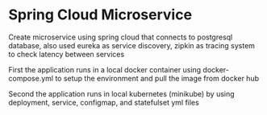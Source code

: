# Spring Cloud Microservice

Create microservice using spring cloud that connects to postgresql database, also used eureka as service discovery, zipkin as tracing system to check latency between services

First the application runs in a local docker container using docker-compose.yml to setup the environment and pull the image from docker hub

Second the application runs in local kubernetes (minikube) by using deployment, service, configmap, and statefulset yml files
